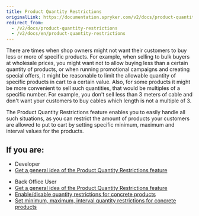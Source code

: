 ```yaml
---
title: Product Quantity Restrictions
originalLink: https://documentation.spryker.com/v2/docs/product-quantity-restrictions
redirect_from:
  - /v2/docs/product-quantity-restrictions
  - /v2/docs/en/product-quantity-restrictions
---
```


There are times when shop owners might not want their customers to buy less or more of specific products. For example, when selling to bulk buyers at wholesale prices, you might want not to allow buying less than a certain quantity of products, or when running promotional campaigns and creating special offers, it might be reasonable to limit the allowable quantity of specific products in cart to a certain value. Also, for some products it might be more convenient to sell such quantities, that would be multiples of a specific number. For example, you don't sell less than 3 meters of cable and don't want your customers to buy cables which length is not a multiple of 3.

The Product Quantity Restrictions feature enables you to easily handle all such situations, as you can restrict the amount of products your customers are allowed to put to cart by setting specific minimum, maximum and interval values for the products.

## If you are:

<div class="mr-container">
    <div class="mr-list-container">
        <!-- col1 -->
        <div class="mr-col">
            <ul class="mr-list mr-list-green">
                <li class="mr-title">Developer</li>
                <li><a href="https://documentation.spryker.com/v2/docs/product-quantity-restrictions-overview" class="mr-link">Get a general idea of the Product Quantity Restrictions feature</a></li>
               <!-- <li><a href="#" class="mr-link">Enable the Product Quantity Restrictions feature in your project</a></li>-->
            </ul>
        </div>
        <!-- col2 -->
        <div class="mr-col">
            <ul class="mr-list mr-list-blue">
                <li class="mr-title"> Back Office User</li>
                 <li><a href="https://documentation.spryker.com/v2/docs/product-quantity-restrictions-overview" class="mr-link">Get a general idea of the Product Quantity Restrictions feature</a></li>
                <li><a href="https://documentation.spryker.com/v2/docs/creating-a-product-variant" class="mr-link">Enable/disable quantity restrictions for concrete products</a></li>
                <li><a href="https://documentation.spryker.com/v2/docs/creating-a-product-variant" class="mr-link">Set minimum, maximum, interval quantity restrictions for concrete products</a></li>
            </ul>
        </div>
    </div>
</div>
